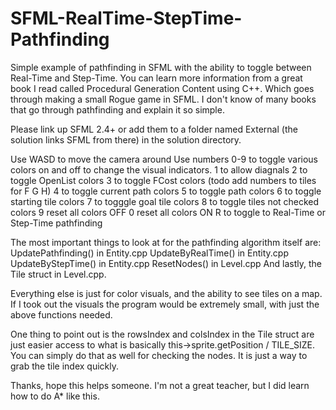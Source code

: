 # SFML-RealTime-StepTime-Pathfinding
Simple example of pathfinding in SFML with the ability to toggle between Real-Time and Step-Time. You can learn more information from a great
book I read called Procedural Generation Content using C++. Which goes through making a small Rogue game in SFML. I don't know of many books
that go through pathfinding and explain it so simple.

Please link up SFML 2.4+ or add them to a folder named External (the solution links SFML from there) in the solution directory.

Use WASD to move the camera around
Use numbers 0-9 to toggle various colors on and off to change the visual indicators.
1 to allow diagnals
2 to toggle OpenList colors
3 to toggle FCost colors (todo add numbers to tiles for F G H)
4 to toggle current path colors
5 to toggle path colors
6 to toggle starting tile colors
7 to togggle goal tile colors
8 to toggle tiles not checked colors
9 reset all colors OFF
0 reset all colors ON
R to toggle to Real-Time or Step-Time pathfinding

The most important things to look at for the pathfinding algorithm itself are:
UpdatePathfinding() in Entity.cpp 
UpdateByRealTime() in Entity.cpp
UpdateByStepTime() in Entity.cpp
ResetNodes() in Level.cpp
And lastly, the Tile struct in Level.cpp.

Everything else is just for color visuals, and the ability to see tiles on a map. 
If I took out the visuals the program would be extremely small, with just the above functions needed.

One thing to point out is the rowsIndex and colsIndex in the Tile struct are just easier access to what is basically this->sprite.getPosition / TILE_SIZE. You can simply do that as well for checking the nodes. It is just a way to grab the tile index quickly.

Thanks, hope this helps someone. I'm not a great teacher, but I did learn how to do A* like this. 
